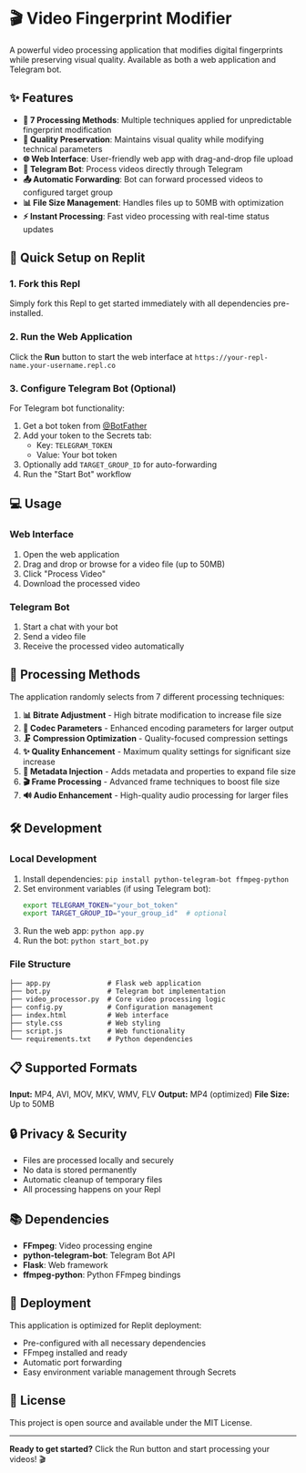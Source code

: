 
# 🎬 Video Fingerprint Modifier

A powerful video processing application that modifies digital fingerprints while preserving visual quality. Available as both a web application and Telegram bot.

## ✨ Features

- **🎯 7 Processing Methods**: Multiple techniques applied for unpredictable fingerprint modification
- **🎨 Quality Preservation**: Maintains visual quality while modifying technical parameters
- **🌐 Web Interface**: User-friendly web app with drag-and-drop file upload
- **🤖 Telegram Bot**: Process videos directly through Telegram
- **📤 Automatic Forwarding**: Bot can forward processed videos to configured target group
- **📊 File Size Management**: Handles files up to 50MB with optimization
- **⚡ Instant Processing**: Fast video processing with real-time status updates

## 🚀 Quick Setup on Replit

### 1. Fork this Repl
Simply fork this Repl to get started immediately with all dependencies pre-installed.

### 2. Run the Web Application
Click the **Run** button to start the web interface at `https://your-repl-name.your-username.repl.co`

### 3. Configure Telegram Bot (Optional)
For Telegram bot functionality:
1. Get a bot token from [@BotFather](https://t.me/BotFather)
2. Add your token to the Secrets tab:
   - Key: `TELEGRAM_TOKEN`
   - Value: Your bot token
3. Optionally add `TARGET_GROUP_ID` for auto-forwarding
4. Run the "Start Bot" workflow

## 💻 Usage

### Web Interface
1. Open the web application
2. Drag and drop or browse for a video file (up to 50MB)
3. Click "Process Video"
4. Download the processed video

### Telegram Bot
1. Start a chat with your bot
2. Send a video file
3. Receive the processed video automatically

## 🔧 Processing Methods

The application randomly selects from 7 different processing techniques:

1. **📊 Bitrate Adjustment** - High bitrate modification to increase file size
2. **🎯 Codec Parameters** - Enhanced encoding parameters for larger output
3. **🗜️ Compression Optimization** - Quality-focused compression settings
4. **✨ Quality Enhancement** - Maximum quality settings for significant size increase
5. **📝 Metadata Injection** - Adds metadata and properties to expand file size
6. **🎬 Frame Processing** - Advanced frame techniques to boost file size
7. **🔊 Audio Enhancement** - High-quality audio processing for larger files

## 🛠️ Development

### Local Development
1. Install dependencies: `pip install python-telegram-bot ffmpeg-python`
2. Set environment variables (if using Telegram bot):
   ```bash
   export TELEGRAM_TOKEN="your_bot_token"
   export TARGET_GROUP_ID="your_group_id"  # optional
   ```
3. Run the web app: `python app.py`
4. Run the bot: `python start_bot.py`

### File Structure
```
├── app.py              # Flask web application
├── bot.py              # Telegram bot implementation
├── video_processor.py  # Core video processing logic
├── config.py           # Configuration management
├── index.html          # Web interface
├── style.css           # Web styling
├── script.js           # Web functionality
└── requirements.txt    # Python dependencies
```

## 📋 Supported Formats

**Input:** MP4, AVI, MOV, MKV, WMV, FLV
**Output:** MP4 (optimized)
**File Size:** Up to 50MB

## 🔒 Privacy & Security

- Files are processed locally and securely
- No data is stored permanently
- Automatic cleanup of temporary files
- All processing happens on your Repl

## 📚 Dependencies

- **FFmpeg**: Video processing engine
- **python-telegram-bot**: Telegram Bot API
- **Flask**: Web framework
- **ffmpeg-python**: Python FFmpeg bindings

## 🚀 Deployment

This application is optimized for Replit deployment:
- Pre-configured with all necessary dependencies
- FFmpeg installed and ready
- Automatic port forwarding
- Easy environment variable management through Secrets

## 📄 License

This project is open source and available under the MIT License.

---

**Ready to get started?** Click the Run button and start processing your videos! 🎬
